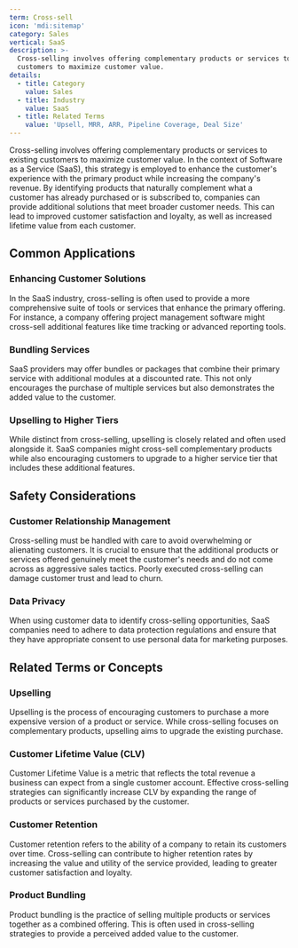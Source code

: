 ```yaml
---
term: Cross-sell
icon: 'mdi:sitemap'
category: Sales
vertical: SaaS
description: >-
  Cross-selling involves offering complementary products or services to existing
  customers to maximize customer value.
details:
  - title: Category
    value: Sales
  - title: Industry
    value: SaaS
  - title: Related Terms
    value: 'Upsell, MRR, ARR, Pipeline Coverage, Deal Size'
---
```

Cross-selling involves offering complementary products or services to existing customers to maximize customer value. In the context of Software as a Service (SaaS), this strategy is employed to enhance the customer's experience with the primary product while increasing the company's revenue. By identifying products that naturally complement what a customer has already purchased or is subscribed to, companies can provide additional solutions that meet broader customer needs. This can lead to improved customer satisfaction and loyalty, as well as increased lifetime value from each customer.

## Common Applications

### Enhancing Customer Solutions
In the SaaS industry, cross-selling is often used to provide a more comprehensive suite of tools or services that enhance the primary offering. For instance, a company offering project management software might cross-sell additional features like time tracking or advanced reporting tools.

### Bundling Services
SaaS providers may offer bundles or packages that combine their primary service with additional modules at a discounted rate. This not only encourages the purchase of multiple services but also demonstrates the added value to the customer.

### Upselling to Higher Tiers
While distinct from cross-selling, upselling is closely related and often used alongside it. SaaS companies might cross-sell complementary products while also encouraging customers to upgrade to a higher service tier that includes these additional features.

## Safety Considerations

### Customer Relationship Management
Cross-selling must be handled with care to avoid overwhelming or alienating customers. It is crucial to ensure that the additional products or services offered genuinely meet the customer's needs and do not come across as aggressive sales tactics. Poorly executed cross-selling can damage customer trust and lead to churn.

### Data Privacy
When using customer data to identify cross-selling opportunities, SaaS companies need to adhere to data protection regulations and ensure that they have appropriate consent to use personal data for marketing purposes.

## Related Terms or Concepts

### Upselling
Upselling is the process of encouraging customers to purchase a more expensive version of a product or service. While cross-selling focuses on complementary products, upselling aims to upgrade the existing purchase.

### Customer Lifetime Value (CLV)
Customer Lifetime Value is a metric that reflects the total revenue a business can expect from a single customer account. Effective cross-selling strategies can significantly increase CLV by expanding the range of products or services purchased by the customer.

### Customer Retention
Customer retention refers to the ability of a company to retain its customers over time. Cross-selling can contribute to higher retention rates by increasing the value and utility of the service provided, leading to greater customer satisfaction and loyalty.

### Product Bundling
Product bundling is the practice of selling multiple products or services together as a combined offering. This is often used in cross-selling strategies to provide a perceived added value to the customer.
